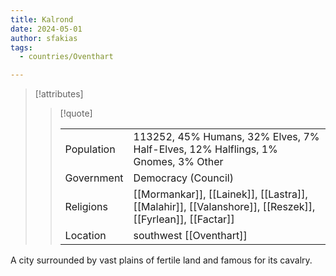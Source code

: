 ```yaml
---
title: Kalrond
date: 2024-05-01
author: sfakias
tags:
  - countries/Oventhart

---
```

> [!attributes]
> 
> > [!quote]
> >
> > | | |
> > | --- | --- |
> > | Population | 113252, 45% Humans, 32% Elves, 7% Half-Elves, 12% Halflings, 1% Gnomes, 3% Other |
> > | Government | Democracy (Council) |
> > | Religions | [[Mormankar]], [[Lainek]], [[Lastra]], [[Malahir]], [[Valanshore]], [[Reszek]], [[Fyrlean]], [[Factar]] |
> > | Location | southwest [[Oventhart]] |

A city surrounded by vast plains of fertile land and famous for its cavalry.